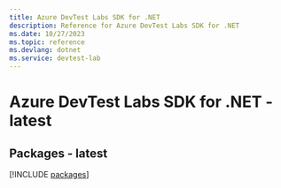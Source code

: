 ```yaml
---
title: Azure DevTest Labs SDK for .NET
description: Reference for Azure DevTest Labs SDK for .NET
ms.date: 10/27/2023
ms.topic: reference
ms.devlang: dotnet
ms.service: devtest-lab
---
```

# Azure DevTest Labs SDK for .NET - latest
## Packages - latest
[!INCLUDE [packages](devtest-labs-index.md)]